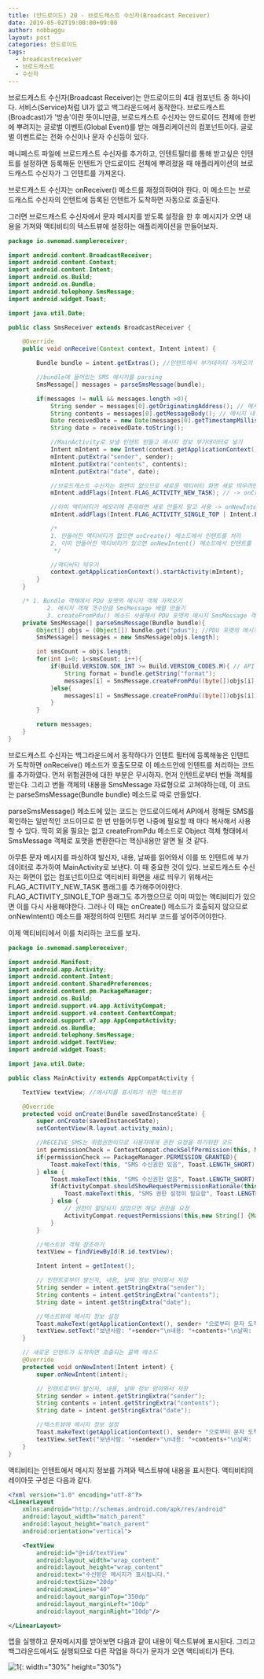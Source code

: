 ```yaml
---
title: (안드로이드) 20 - 브로드캐스트 수신자(Broadcast Receiver)
date: 2019-05-02T19:00:00+09:00
author: nobbaggu
layout: post
categories: 안드로이드
tags:
  - broadcastreceiver
  - 브로드캐스트
  - 수신자
---
```


브로드캐스트 수신자(Broadcast Receiver)는 안드로이드의 4대 컴포넌트 중 하나이다. 서비스(Service)처럼 UI가 없고 백그라운드에서 동작한다. 브로드캐스트(Broadcast)가 '방송'이란 뜻이니만큼, 브로드캐스트 수신자는 안드로이드 전체에 한번에 뿌려지는 글로벌 이벤트(Global Event)를 받는 애플리케이션의 컴포넌트이다. 글로벌 이벤트로는 전화 수신이나 문자 수신등이 있다.

매니페스트 파일에 브로드캐스트 수신자를 추가하고, 인텐트필터를 통해 받고싶은 인텐트를 설정하면 등록해둔 인텐트가 안드로이드 전체에 뿌려졌을 때 애플리케이션의 브로드캐스트 수신자가 그 인텐트를 가져온다.

브로드캐스트 수신자는 onReceiver() 메소드를 재정의하여야 한다. 이 메소드는 브로드캐스트 수신자의 인텐트에 등록된 인텐트가 도착하면 자동으로 호출된다.

그러면 브로드캐스트 수신자에서 문자 메시지를 받도록 설정을 한 후 메시지가 오면 내용을 가져와 액티비티의 텍스트뷰에 설정하는 애플리케이션을 만들어보자.

~~~ java
package io.swnomad.samplereceiver;

import android.content.BroadcastReceiver;
import android.content.Context;
import android.content.Intent;
import android.os.Build;
import android.os.Bundle;
import android.telephony.SmsMessage;
import android.widget.Toast;

import java.util.Date;

public class SmsReceiver extends BroadcastReceiver {

    @Override
    public void onReceive(Context context, Intent intent) {

        Bundle bundle = intent.getExtras(); //인텐트에서 부가데이터 가져오기

        //bundle에 들어있는 SMS 메시지를 parsing
        SmsMessage[] messages = parseSmsMessage(bundle);

        if(messages != null && messages.length >0){
            String sender = messages[0].getOriginatingAddress(); // 메시지 송신자
            String contents = messages[0].getMessageBody(); // 메시지 내용
            Date receivedDate = new Date(messages[0].getTimestampMillis()); // 수신 날짜
            String date = receivedDate.toString();

            //MainActivity로 보낼 인텐트 만들고 메시지 정보 부가데이터로 넣기
            Intent mIntent = new Intent(context.getApplicationContext(), MainActivity.class);
            mIntent.putExtra("sender", sender);
            mIntent.putExtra("contents", contents);
            mIntent.putExtra("date", date);

            //브로드캐스트 수신자는 화면이 없으므로 새로운 액티비티 화면 새로 띄우려면 인텐트에 FLAG_ACTIVITY_NEW_TASK 추가해야함
            mIntent.addFlags(Intent.FLAG_ACTIVITY_NEW_TASK); // -> onCreate() 메소드에서 처리

            //이미 액티비티가 메모리에 존재하면 새로 만들지 말고 사용 -> onNewIntent() 메소드에서 처리
            mIntent.addFlags(Intent.FLAG_ACTIVITY_SINGLE_TOP | Intent.FLAG_ACTIVITY_CLEAR_TOP);

            /*
            1. 만들어진 액티비티가 없으면 onCreate() 메소드에서 인텐트를 처리
            2. 이미 만들어진 액티비티가 있으면 onNewIntent() 메소드에서 인텐트를 처리
             */

            //액티비티 띄우기
            context.getApplicationContext().startActivity(mIntent);
        }
    }

    /* 1. Bundle 객체에서 PDU 포맷의 메시지 객체 가져오기
           2. 메시지 객체 갯수만큼 SmsMessage 배열 만들기
           3. createFromPdu() 메소드 사용해서 PDU 포맷의 메시지 SmsMessage 객체로 변환하여 SmsMessage 배열에 저장 */
    private SmsMessage[] parseSmsMessage(Bundle bundle){
        Object[] objs = (Object[]) bundle.get("pdus"); //PDU 포맷의 메시지 복원
        SmsMessage[] messages = new SmsMessage[objs.length];

        int smsCount = objs.length;
        for(int i=0; i<smsCount; i++){
            if(Build.VERSION.SDK_INT >= Build.VERSION_CODES.M){ // API 23 이상
                String format = bundle.getString("format");
                messages[i] = SmsMessage.createFromPdu((byte[])objs[i], format);
            }else{
                messages[i] = SmsMessage.createFromPdu((byte[])objs[i]);
            }
        }

        return messages;
    }
}
~~~

브로드캐스트 수신자는 백그라운드에서 동작하다가 인텐트 필터에 등록해놓은 인텐트가 도착하면 onReceive() 메소드가 호출도므로 이 메소드안에 인텐트를 처리하는 코드를 추가하였다. 먼저 위험권한에 대한 부분은 무시하자. 먼저 인텐트로부터 번들 객체를 받는다. 그리고 번들 객체의 내용을 SmsMessage 자료형으로 고쳐야하는데, 이 코드는 parseSmsMessage(Bundle bundle) 메소드로 따로 만들었다.

parseSmsMessage() 메소드에 있는 코드는 안드로이드에서 API에서 정해둔 SMS를 확인하는 일반적인 코드이므로 한 번 만들어두면 나중에 필요할 때 마다 복사해서 사용할 수 있다. 딱히 외울 필요는 없고 createFromPdu 메소드로 Object 객체 형태에서 SmsMessage 객체로 포맷을 변환한다는 핵심내용만 알면 될 것 같다.

아무튼 문자 메시지를 파싱하여 발신자, 내용, 날짜를 읽어와서 이를 또 인텐트에 부가 데이터로 추가하여 MainActivity로 보낸다. 이 때 중요한 것이 있다. 브로드캐스트 수신자는 화면이 없는 컴포넌트이므로 액티비티 화면을 새로 띄우기 위해서는 FLAG_ACTIVITY_NEW_TASK 플래그를 추가해주어야한다. FLAG_ACTIVITY_SINGLE_TOP 플래그도 추가했으므로 이미 떠있는 액티비티가 있으면 이를 다시 사용해야한다. 그러나 이 때는 onCreate() 메소드가 호출되지 않으므로 onNewIntent() 메소드를 재정의하여 인텐트 처리부 코드를 넣어주어야한다.

이제 액티비티에서 이를 처리하는 코드를 보자.

~~~ java
package io.swnomad.samplereceiver;

import android.Manifest;
import android.app.Activity;
import android.content.Intent;
import android.content.SharedPreferences;
import android.content.pm.PackageManager;
import android.os.Build;
import android.support.v4.app.ActivityCompat;
import android.support.v4.content.ContextCompat;
import android.support.v7.app.AppCompatActivity;
import android.os.Bundle;
import android.telephony.SmsMessage;
import android.widget.TextView;
import android.widget.Toast;

import java.util.Date;

public class MainActivity extends AppCompatActivity {

    TextView textView; //메시지를 표시하기 위한 텍스트뷰

    @Override
    protected void onCreate(Bundle savedInstanceState) {
        super.onCreate(savedInstanceState);
        setContentView(R.layout.activity_main);

        //RECEIVE_SMS는 위험권한이므로 사용자에게 권한 요청을 하기위한 코드
        int permissionCheck = ContextCompat.checkSelfPermission(this, Manifest.permission.RECEIVE_SMS);
        if(permissionCheck == PackageManager.PERMISSION_GRANTED){
            Toast.makeText(this, "SMS 수신권한 있음", Toast.LENGTH_SHORT).show();
        } else {
            Toast.makeText(this, "SMS 수신권한 없음", Toast.LENGTH_SHORT).show();
            if(ActivityCompat.shouldShowRequestPermissionRationale(this,Manifest.permission.RECEIVE_SMS)){
                Toast.makeText(this, "SMS 권한 설정이 필요함", Toast.LENGTH_SHORT).show();
            } else {
                // 권한이 할당되지 않았으면 해당 권한을 요청
                ActivityCompat.requestPermissions(this,new String[] {Manifest.permission.RECEIVE_SMS},1);
            }
        }

        //텍스트뷰 객체 참조하기
        textView = findViewById(R.id.textView);

        Intent intent = getIntent();

        // 인텐트로부터 발신자, 내용, 날짜 정보 받아와서 저장
        String sender = intent.getStringExtra("sender");
        String contents = intent.getStringExtra("contents");
        String date = intent.getStringExtra("date");

        //텍스트뷰에 메시지 정보 설정
        Toast.makeText(getApplicationContext(), sender+ "으로부터 문자 도착", Toast.LENGTH_LONG).show();
        textView.setText("보낸사람: "+sender+"\n내용: "+contents+"\n날짜: "+date);
    }

    // 새로운 인텐트가 도착하면 호출되는 콜백 메소드
    @Override
    protected void onNewIntent(Intent intent) {
        super.onNewIntent(intent);

        // 인텐트로부터 발신자, 내용, 날짜 정보 받아와서 저장
        String sender = intent.getStringExtra("sender");
        String contents = intent.getStringExtra("contents");
        String date = intent.getStringExtra("date");

        //텍스트뷰에 메시지 정보 설정
        Toast.makeText(getApplicationContext(), sender+ "으로부터 문자 도착", Toast.LENGTH_LONG).show();
        textView.setText("보낸사람: "+sender+"\n내용: "+contents+"\n날짜: "+date);
    }
}
~~~

액티비티는 인텐트에서 메시지 정보를 가져와 텍스트뷰에 내용을 표시한다. 액티비티의 레이아웃 구성은 다음과 같다.

~~~ xml
<?xml version="1.0" encoding="utf-8"?>
<LinearLayout
    xmlns:android="http://schemas.android.com/apk/res/android"
    android:layout_width="match_parent"
    android:layout_height="match_parent"
    android:orientation="vertical">

    <TextView
        android:id="@+id/textView"
        android:layout_width="wrap_content"
        android:layout_height="wrap_content"
        android:text="수신받은 메시지가 표시됩니다."
        android:textSize="20dp"
        android:maxLines="40"
        android:layout_marginTop="350dp"
        android:layout_marginLeft="10dp"
        android:layout_marginRight="10dp"/>

</LinearLayout>
~~~

앱을 실행하고 문자메시지를 받아보면 다음과 같이 내용이 텍스트뷰에 표시된다. 그리고 백그라운드에서도 실행되므로 다른 작업을 하다가 문자가 오면 액티비티가 뜬다.

![1](https://nobbaggu.github.io/images/android/20/1.jpg){: width="30%" height="30%"}